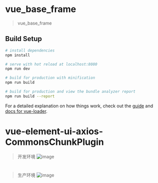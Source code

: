 # vue_base_frame

> vue_base_frame

## Build Setup

``` bash
# install dependencies
npm install

# serve with hot reload at localhost:8080
npm run dev

# build for production with minification
npm run build

# build for production and view the bundle analyzer report
npm run build --report
```

For a detailed explanation on how things work, check out the [guide](http://vuejs-templates.github.io/webpack/) and [docs for vue-loader](http://vuejs.github.io/vue-loader).
# vue-element-ui-axios-CommonsChunkPlugin
> 开发环境
![image](https://github.com/zfdai/vue-element-ui2.0-axios-CommonsChunkPlugin/tree/master/screenshots/dev.png)
#
> 生产环境
![image](https://github.com/zfdai/vue-element-ui2.0-axios-CommonsChunkPlugin/tree/master/screenshots/prod.png)
